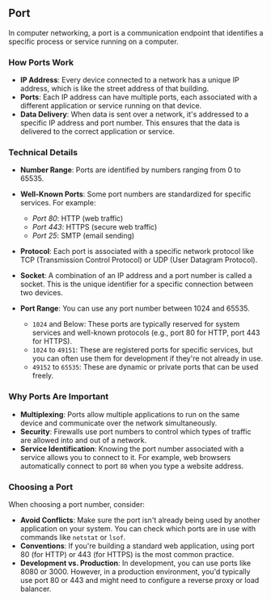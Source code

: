 ## Port

In computer networking, a port is a communication endpoint that identifies a specific process or service running on a computer. 

### How Ports Work

- **IP Address**: Every device connected to a network has a unique IP address, which is like the street address of that building.
- **Ports**: Each IP address can have multiple ports, each associated with a different application or service running on that device.
- **Data Delivery**: When data is sent over a network, it's addressed to a specific IP address and port number. This ensures that the data is delivered to the correct application or service.

### Technical Details

- **Number Range**: Ports are identified by numbers ranging from 0 to 65535.
- **Well-Known Ports**: Some port numbers are standardized for specific services. For example:
    - *Port 80*: HTTP (web traffic)
    - *Port 443*: HTTPS (secure web traffic)
    - *Port 25*: SMTP (email sending)
- **Protocol**: Each port is associated with a specific network protocol like TCP (Transmission Control Protocol) or UDP (User Datagram Protocol).
- **Socket**: A combination of an IP address and a port number is called a socket. This is the unique identifier for a specific connection between two devices.

- **Port Range**: You can use any port number between 1024 and 65535.

    - `1024` and Below: These ports are typically reserved for system services and well-known protocols (e.g., port 80 for HTTP, port 443 for HTTPS).
    - `1024` to `49151`: These are registered ports for specific services, but you can often use them for development if they're not already in use.
    - `49152` to `65535`: These are dynamic or private ports that can be used freely.


### Why Ports Are Important

- **Multiplexing**: Ports allow multiple applications to run on the same device and communicate over the network simultaneously.
- **Security**: Firewalls use port numbers to control which types of traffic are allowed into and out of a network.
- **Service Identification**: Knowing the port number associated with a service allows you to connect to it. For example, web browsers automatically connect to port `80` when you type a website address.


### Choosing a Port

When choosing a port number, consider:

- **Avoid Conflicts**: Make sure the port isn't already being used by another application on your system. You can check which ports are in use with commands like `netstat` or `lsof`.
- **Conventions**: If you're building a standard web application, using port 80 (for HTTP) or 443 (for HTTPS) is the most common practice.
- **Development vs. Production**: In development, you can use ports like 8080 or 3000. However, in a production environment, you'd typically use port 80 or 443 and might need to configure a reverse proxy or load balancer.
